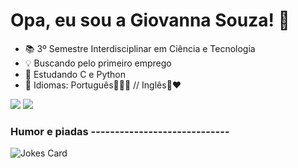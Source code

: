 # Opa, eu sou a Giovanna Souza! 💖

- 📚 3º Semestre Interdisciplinar em Ciência e Tecnologia
- 💡 Buscando pelo primeiro emprego
- 🌱 Estudando C e Python
- 💬 Idiomas: Português💚💛💙 // Inglês💙❤️


<img src= "https://img.shields.io/badge/C-00599C?style=for-the-badge&logo=c&logoColor=white"> <img src= "https://img.shields.io/badge/Python-14354C?style=for-the-badge&logo=python&logoColor=white"/>



### Humor e piadas -----------------------------
<!-- HTML -->
<img src="https://readme-jokes.vercel.app/api" alt="Jokes Card" />


